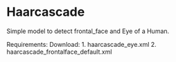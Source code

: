 # Haarcascade
Simple model to detect frontal_face and Eye of a Human.


Requirements:
Download: 1. haarcascade_eye.xml 
          2. haarcascade_frontalface_default.xml 
